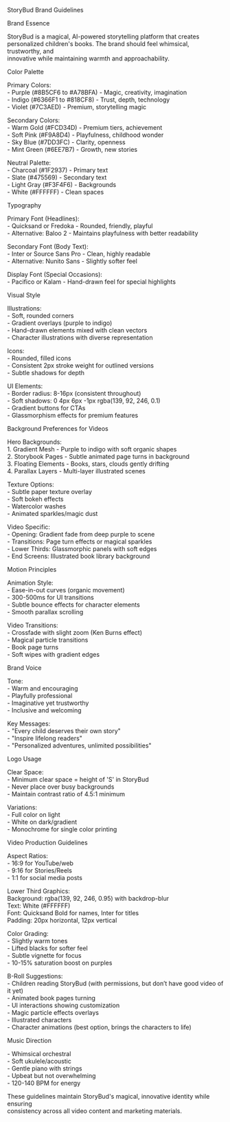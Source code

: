 StoryBud Brand Guidelines

  Brand Essence

  StoryBud is a magical, AI-powered storytelling platform that creates  
  personalized children's books. The brand should feel whimsical, trustworthy, and  
  innovative while maintaining warmth and approachability.

  Color Palette

  Primary Colors:  
  \- Purple (\#8B5CF6 to \#A78BFA) \- Magic, creativity, imagination  
  \- Indigo (\#6366F1 to \#818CF8) \- Trust, depth, technology  
  \- Violet (\#7C3AED) \- Premium, storytelling magic

  Secondary Colors:  
  \- Warm Gold (\#FCD34D) \- Premium tiers, achievement  
  \- Soft Pink (\#F9A8D4) \- Playfulness, childhood wonder  
  \- Sky Blue (\#7DD3FC) \- Clarity, openness  
  \- Mint Green (\#6EE7B7) \- Growth, new stories

  Neutral Palette:  
  \- Charcoal (\#1F2937) \- Primary text  
  \- Slate (\#475569) \- Secondary text  
  \- Light Gray (\#F3F4F6) \- Backgrounds  
  \- White (\#FFFFFF) \- Clean spaces

  Typography

  Primary Font (Headlines):  
  \- Quicksand or Fredoka \- Rounded, friendly, playful  
  \- Alternative: Baloo 2 \- Maintains playfulness with better readability

  Secondary Font (Body Text):  
  \- Inter or Source Sans Pro \- Clean, highly readable  
  \- Alternative: Nunito Sans \- Slightly softer feel

  Display Font (Special Occasions):  
  \- Pacifico or Kalam \- Hand-drawn feel for special highlights

  Visual Style

  Illustrations:  
  \- Soft, rounded corners  
  \- Gradient overlays (purple to indigo)  
  \- Hand-drawn elements mixed with clean vectors  
  \- Character illustrations with diverse representation

  Icons:  
  \- Rounded, filled icons  
  \- Consistent 2px stroke weight for outlined versions  
  \- Subtle shadows for depth

  UI Elements:  
  \- Border radius: 8-16px (consistent throughout)  
  \- Soft shadows: 0 4px 6px \-1px rgba(139, 92, 246, 0.1)  
  \- Gradient buttons for CTAs  
  \- Glassmorphism effects for premium features

  Background Preferences for Videos

  Hero Backgrounds:  
  1\. Gradient Mesh \- Purple to indigo with soft organic shapes  
  2\. Storybook Pages \- Subtle animated page turns in background  
  3\. Floating Elements \- Books, stars, clouds gently drifting  
  4\. Parallax Layers \- Multi-layer illustrated scenes

  Texture Options:  
  \- Subtle paper texture overlay  
  \- Soft bokeh effects  
  \- Watercolor washes  
  \- Animated sparkles/magic dust

  Video Specific:  
  \- Opening: Gradient fade from deep purple to scene  
  \- Transitions: Page turn effects or magical sparkles  
  \- Lower Thirds: Glassmorphic panels with soft edges  
  \- End Screens: Illustrated book library background

  Motion Principles

  Animation Style:  
  \- Ease-in-out curves (organic movement)  
  \- 300-500ms for UI transitions  
  \- Subtle bounce effects for character elements  
  \- Smooth parallax scrolling

  Video Transitions:  
  \- Crossfade with slight zoom (Ken Burns effect)  
  \- Magical particle transitions  
  \- Book page turns  
  \- Soft wipes with gradient edges

  Brand Voice

  Tone:  
  \- Warm and encouraging  
  \- Playfully professional  
  \- Imaginative yet trustworthy  
  \- Inclusive and welcoming

  Key Messages:  
  \- "Every child deserves their own story"  
  \- "Inspire lifelong readers"  
  \- "Personalized adventures, unlimited possibilities"

  Logo Usage

  Clear Space:  
  \- Minimum clear space \= height of 'S' in StoryBud  
  \- Never place over busy backgrounds  
  \- Maintain contrast ratio of 4.5:1 minimum

  Variations:  
  \- Full color on light  
  \- White on dark/gradient  
  \- Monochrome for single color printing

  Video Production Guidelines

  Aspect Ratios:  
  \- 16:9 for YouTube/web  
  \- 9:16 for Stories/Reels  
  \- 1:1 for social media posts

  Lower Third Graphics:  
  Background: rgba(139, 92, 246, 0.95) with backdrop-blur  
  Text: White (\#FFFFFF)  
  Font: Quicksand Bold for names, Inter for titles  
  Padding: 20px horizontal, 12px vertical

  Color Grading:  
  \- Slightly warm tones  
  \- Lifted blacks for softer feel  
  \- Subtle vignette for focus  
  \- 10-15% saturation boost on purples

  B-Roll Suggestions:  
  \- Children reading StoryBud (with permissions, but don’t have good video of it yet)  
  \- Animated book pages turning  
  \- UI interactions showing customization  
  \- Magic particle effects overlays  
  \- Illustrated characters  
  \- Character animations (best option, brings the characters to life)

  Music Direction

  \- Whimsical orchestral  
  \- Soft ukulele/acoustic  
  \- Gentle piano with strings  
  \- Upbeat but not overwhelming  
  \- 120-140 BPM for energy

  These guidelines maintain StoryBud's magical, innovative identity while ensuring  
  consistency across all video content and marketing materials.  
